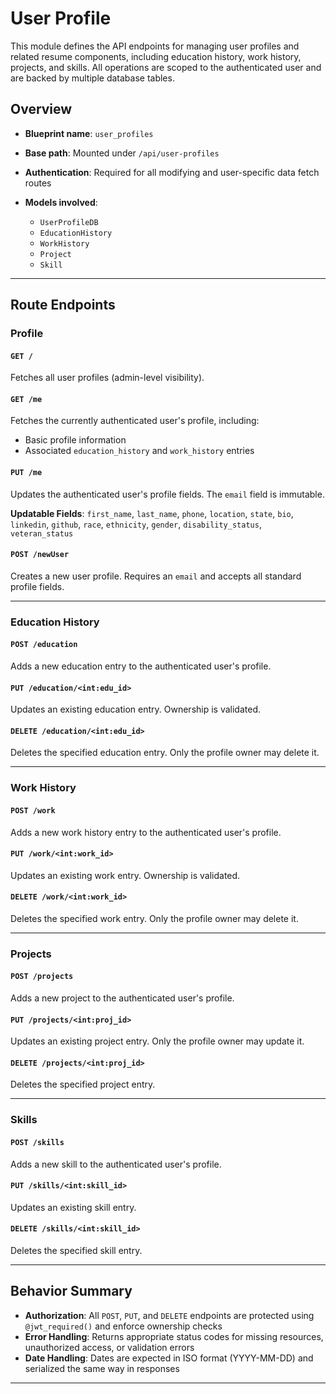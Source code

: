 # User Profile

This module defines the API endpoints for managing user profiles and related resume components, including education history, work history, projects, and skills. All operations are scoped to the authenticated user and are backed by multiple database tables.

## Overview

* **Blueprint name**: `user_profiles`
* **Base path**: Mounted under `/api/user-profiles`
* **Authentication**: Required for all modifying and user-specific data fetch routes
* **Models involved**:

  * `UserProfileDB`
  * `EducationHistory`
  * `WorkHistory`
  * `Project`
  * `Skill`

---

## Route Endpoints

### Profile

#### `GET /`

Fetches all user profiles (admin-level visibility).

#### `GET /me`

Fetches the currently authenticated user's profile, including:

* Basic profile information
* Associated `education_history` and `work_history` entries

#### `PUT /me`

Updates the authenticated user's profile fields. The `email` field is immutable.

**Updatable Fields**:
`first_name`, `last_name`, `phone`, `location`, `state`, `bio`, `linkedin`, `github`, `race`, `ethnicity`, `gender`, `disability_status`, `veteran_status`

#### `POST /newUser`

Creates a new user profile. Requires an `email` and accepts all standard profile fields.

---

### Education History

#### `POST /education`

Adds a new education entry to the authenticated user's profile.

#### `PUT /education/<int:edu_id>`

Updates an existing education entry. Ownership is validated.

#### `DELETE /education/<int:edu_id>`

Deletes the specified education entry. Only the profile owner may delete it.

---

### Work History

#### `POST /work`

Adds a new work history entry to the authenticated user's profile.

#### `PUT /work/<int:work_id>`

Updates an existing work entry. Ownership is validated.

#### `DELETE /work/<int:work_id>`

Deletes the specified work entry. Only the profile owner may delete it.

---

### Projects

#### `POST /projects`

Adds a new project to the authenticated user's profile.

#### `PUT /projects/<int:proj_id>`

Updates an existing project entry. Only the profile owner may update it.

#### `DELETE /projects/<int:proj_id>`

Deletes the specified project entry.

---

### Skills

#### `POST /skills`

Adds a new skill to the authenticated user's profile.

#### `PUT /skills/<int:skill_id>`

Updates an existing skill entry.

#### `DELETE /skills/<int:skill_id>`

Deletes the specified skill entry.

---

## Behavior Summary

* **Authorization**: All `POST`, `PUT`, and `DELETE` endpoints are protected using `@jwt_required()` and enforce ownership checks
* **Error Handling**: Returns appropriate status codes for missing resources, unauthorized access, or validation errors
* **Date Handling**: Dates are expected in ISO format (YYYY-MM-DD) and serialized the same way in responses

---